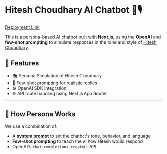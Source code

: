 # Hitesh Choudhary AI Chatbot 🤖🎙️

[Deployment Link](https://hitesh-ai-chatbot.vercel.app)

This is a persona-based AI chatbot built with **Next.js**, using the **OpenAI** and **few-shot prompting** to simulate responses in the tone and style of [Hitesh Choudhary](https://www.linkedin.com/in/hiteshchaudhary/).

## 🚀 Features

- 🎭 Persona Simulation of Hitesh Choudhary
- 🧠 Few-shot prompting for realistic replies
- ⚙️ OpenAI SDK integration
- 🌐 API route handling using Next.js App Router

---

## 🧠 How Persona Works

We use a combination of:
- A **system prompt** to set the chatbot's tone, behavior, and language
- **Few-shot prompting** to teach the AI how Hitesh would respond
- OpenAI's `chat.completions.create()` API

